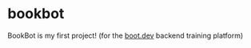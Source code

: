 # bookbot

BookBot is my first project! (for the [boot.dev](https://boot.dev) backend training platform)